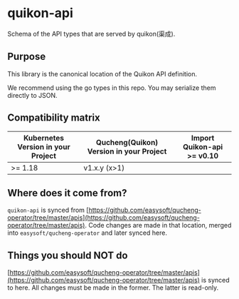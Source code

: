 # quikon-api

Schema of the API types that are served by quikon(渠成).

## Purpose

This library is the canonical location of the Quikon API definition.

We recommend using the go types in this repo. You may serialize them directly to JSON.

## Compatibility matrix

| Kubernetes Version in your Project | Qucheng(Quikon) Version in your Project  | Import Quikon-api >= v0.10 |
|------------------------------------|----------------------------|----------------------------|
| >= 1.18                            | v1.x.y (x>1)          |                                      |

## Where does it come from?

`quikon-api` is synced from [https://github.com/easysoft/qucheng-operator/tree/master/apis](https://github.com/easysoft/qucheng-operator/tree/master/apis).
Code changes are made in that location, merged into `easysoft/qucheng-operator` and later synced here.

## Things you should NOT do

[https://github.com/easysoft/qucheng-operator/tree/master/apis](https://github.com/easysoft/qucheng-operator/tree/master/apis) is synced to here.
All changes must be made in the former. The latter is read-only.
